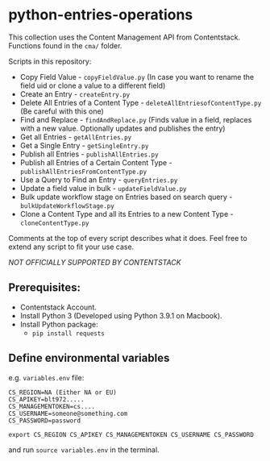 # python-entries-operations

This collection uses the Content Management API from Contentstack. Functions found in the `cma/` folder.

Scripts in this repository:
* Copy Field Value - `copyFieldValue.py` (In case you want to rename the field uid or clone a value to a different field)
* Create an Entry - `createEntry.py`
* Delete All Entries of a Content Type - `deleteAllEntriesofContentType.py` (Be careful with this one)
* Find and Replace - `findAndReplace.py` (Finds value in a field, replaces with a new value. Optionally updates and publishes the entry)
* Get all Entries - `getAllEntries.py`
* Get a Single Entry - `getSingleEntry.py`
* Publish all Entries - `publishAllEntries.py`
* Publish all Entries of a Certain Content Type - `publishAllEntriesFromContentType.py`
* Use a Query to Find an Entry - `queryEntries.py`
* Update a field value in bulk - `updateFieldValue.py`
* Bulk update workflow stage on Entries based on search query - `bulkUpdateWorkflowStage.py`
* Clone a Content Type and all its Entries to a new Content Type - `cloneContentType.py`

Comments at the top of every script describes what it does. Feel free to extend any script to fit your use case.

*NOT OFFICIALLY SUPPORTED BY CONTENTSTACK*

## Prerequisites:
* Contentstack Account.
* Install Python 3 (Developed using Python 3.9.1 on Macbook).
* Install Python package:
  * `pip install requests`

## Define environmental variables
e.g. `variables.env` file:
```
CS_REGION=NA (Either NA or EU)
CS_APIKEY=blt972.....
CS_MANAGEMENTOKEN=cs....
CS_USERNAME=someone@something.com
CS_PASSWORD=password

export CS_REGION CS_APIKEY CS_MANAGEMENTOKEN CS_USERNAME CS_PASSWORD
```
and run `source variables.env` in the terminal.

